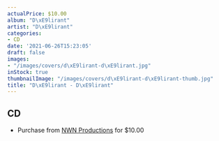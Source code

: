```yaml
---
actualPrice: $10.00
album: "D\xE9lirant"
artist: "D\xE9lirant"
categories:
- CD
date: '2021-06-26T15:23:05'
draft: false
images:
- "/images/covers/d\xE9lirant-d\xE9lirant.jpg"
inStock: true
thumbnailImage: "/images/covers/d\xE9lirant-d\xE9lirant-thumb.jpg"
title: "D\xE9lirant - D\xE9lirant"
---
```


## CD
* Purchase from [NWN Productions](http://shop.nwnprod.com/index.php?route=product/product&path=93&product_id=6702&sort=pd.name&order=ASC) for $10.00

